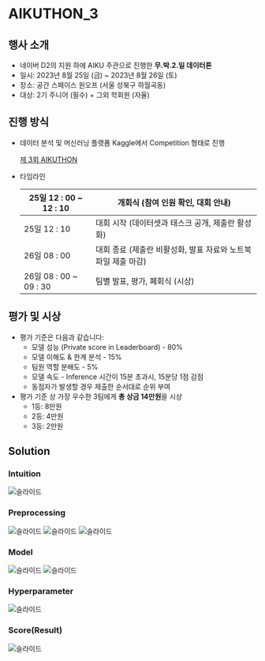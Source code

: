 # AIKUTHON_3

## 행사 소개

- 네이버 D2의 지원 하에 AIKU 주관으로 진행한 **무.박.2.일 데이터톤**
- 일시: 2023년 8월 25일 (금) ~ 2023년 8월 26일 (토)
- 장소: 공간 스페이스 원오프 (서울 성북구 하월곡동)
- 대상: 2기 주니어 (필수) + 그외 학회원 (자율)

## 진행 방식

- 데이터 분석 및 머신러닝 플랫폼 Kaggle에서 Competition 형태로 진행
    
    [제 3회 AIKUTHON](https://www.kaggle.com/competitions/3-aikuthon)
    
- 타임라인
    
    | 25일 12 : 00 ~ 12 : 10 | 개회식 (참여 인원 확인, 대회 안내) |
    | --- | --- |
    | 25일 12 : 10 | 대회 시작 (데이터셋과 태스크 공개, 제출란 활성화) |
    | 26일 08 : 00 | 대회 종료 (제출란 비활성화, 발표 자료와 노트북 파일 제출 마감) |
    | 26일 08 : 00 ~ 09 : 30 | 팀별 발표, 평가, 폐회식 (시상) |

## 평가 및 시상

- 평가 기준은 다음과 같습니다:
    - 모델 성능 (Private score in Leaderboard) - 80%
    - 모델 이해도 & 한계 분석 - 15%
    - 팀원 역할 분배도 - 5%
    - 모델 속도 - Inference 시간이 15분 초과시, 15분당 1점 감점
    - 동점자가 발생할 경우 제출한 순서대로 순위 부여
- 평가 기준 상 가장 우수한 3팀에게 **총 상금 14만원**을 시상
    - 1등: 8만원
    - 2등: 4만원
    - 3등: 2만원
 
## Solution

### Intuition
![슬라이드](./solution_ppt_image/슬라이드3.jpeg)

### Preprocessing
![슬라이드](./solution_ppt_image/슬라이드5.jpeg)
![슬라이드](./solution_ppt_image/슬라이드6.jpeg)
![슬라이드](./solution_ppt_image/슬라이드7.jpeg)

### Model
![슬라이드](./solution_ppt_image/슬라이드9.jpeg)
![슬라이드](./solution_ppt_image/슬라이드10.jpeg)

### Hyperparameter
![슬라이드](./solution_ppt_image/슬라이드12.jpeg)

### Score(Result)
![슬라이드](./solution_ppt_image/슬라이드14.jpeg)
